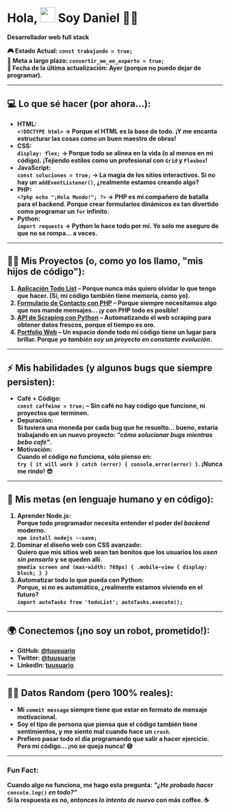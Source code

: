 



#  Hola, </b><img src="https://media.giphy.com/media/hvRJCLFzcasrR4ia7z/giphy.gif" width="35"> <b> Soy Daniel 👨‍💻

**Desarrollador web full stack**

🎮 **Estado Actual:** `const trabajando = true;`  
🎯 **Meta a largo plazo:** `convertir_me_en_experto = true;`  
📅 **Fecha de la última actualización:** Ayer (porque no puedo dejar de programar).

---

## 💻 **Lo que sé hacer (por ahora...):**
- **HTML:**  
  `<!DOCTYPE html>` → Porque el HTML es la base de todo. ¡Y me encanta estructurar las cosas como un buen maestro de obras!  
- **CSS:**  
  `display: flex;` → Porque todo se alinea en la vida (o al menos en mi código). ¡Tejiendo estilos como un profesional con `Grid` y `Flexbox`!  
- **JavaScript:**  
  `const soluciones = true;` → La magia de los sitios interactivos. Si no hay un `addEventListener()`, ¿realmente estamos creando algo?  
- **PHP:**  
  `<?php echo "¡Hola Mundo!"; ?>` → PHP es mi compañero de batalla para el backend. Porque crear formularios dinámicos es **tan divertido como programar un `for` infinito**.  
- **Python:**  
  `import requests` →  Python lo hace todo por mí. Yo solo me aseguro de que no se rompa… a veces.
 

---

## 🧑‍💻 **Mis Proyectos (o, como yo los llamo, "mis hijos de código"):**
1. **[Aplicación Todo List](https://github.com/tuusuario/todo-app)** – Porque nunca más quiero olvidar lo que tengo que hacer. (Sí, mi código también tiene memoria, como yo).  
2. **[Formulario de Contacto con PHP](https://github.com/tuusuario/formulario-contacto)** – Porque siempre necesitamos algo que nos mande mensajes... ¡y con PHP todo es posible!  
3. **[API de Scraping con Python](https://github.com/tuusuario/scraper-python)** – Automatizando el web scraping para obtener datos frescos, porque el tiempo es oro.  
4. **[Portfolio Web](https://github.com/tuusuario/portfolio)** – Un espacio donde todo mi código tiene un lugar para brillar. Porque *yo también soy un proyecto en constante evolución*.

---

## ⚡ **Mis habilidades (y algunos bugs que siempre persisten):**
- **Café + Código:**  
  `const caffeine = true;` – Sin café no hay código que funcione, ni proyectos que terminen.  
- **Depuración:**  
  Si tuviera una moneda por cada bug que he resuelto… bueno, estaría trabajando en un nuevo proyecto: *"cómo solucionar bugs mientras bebo café"*.  
- **Motivación:**  
  Cuando el código no funciona, sólo pienso en:  
  `try { it will work } catch (error) { console.error(error) }`. ¡Nunca me rindo! 😎

---

## 🧠 **Mis metas (en lenguaje humano y en código):**
1. **Aprender Node.js:**  
   Porque todo programador necesita entender el poder del *backend* moderno.  
   `npm install nodejs --save;`  
2. **Dominar el diseño web con CSS avanzado:**  
   Quiero que mis sitios web sean tan bonitos que los usuarios los *usen sin pensarlo* y se queden allí.  
   `@media screen and (max-width: 768px) { .mobile-view { display: block; } }`  
3. **Automatizar todo lo que pueda con Python:**  
   Porque, si no es automático, ¿realmente estamos viviendo en el futuro?  
   `import autoTasks from 'todoList'; autoTasks.execute();`  

---

## 🌍 **Conectemos (¡no soy un robot, prometido!):**  
- **GitHub:** [@tuusuario](https://github.com/tuusuario)  
- **Twitter:** [@tuusuario](https://twitter.com/tuusuario)  
- **LinkedIn:** [tuusuario](https://linkedin.com/in/tuusuario)

---

## 🧑‍💼 **Datos Random (pero 100% reales):**
- Mi `commit message` siempre tiene que estar en formato de mensaje motivacional.  
- Soy el tipo de persona que piensa que **el código** también tiene sentimientos, y me siento mal cuando hace un `crash`.  
- Prefiero pasar todo el día programando que salir a hacer ejercicio. Pero mi código... **¡no se queja nunca!** 😅  

---

### **Fun Fact:**  
Cuando algo no funciona, me hago esta pregunta: *"¿He probado hacer `console.log()` en todo?"*  
Si la respuesta es no, entonces *lo intento de nuevo* con más **coffee**. ☕  

